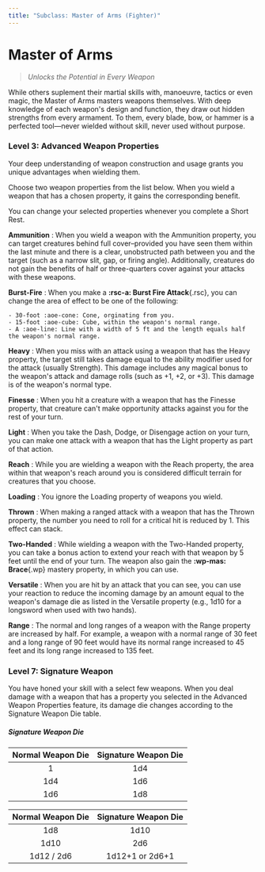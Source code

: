 ```yaml
---
title: "Subclass: Master of Arms (Fighter)"
---
```


<p style="display:none">
Unlocks the Potential in Every Weapon
</p>

# Master of Arms

> *Unlocks the Potential in Every Weapon*

While others suplement their martial skills with, manoeuvre, tactics or even magic, the Master of Arms masters weapons themselves. With deep knowledge of each weapon's design and function, they draw out hidden strengths from every armament. To them, every blade, bow, or hammer is a perfected tool—never wielded without skill, never used without purpose.

### Level 3: Advanced Weapon Properties

Your deep understanding of weapon construction and usage grants you unique advantages when wielding them.

Choose two weapon properties from the list below. When you wield a weapon that has a chosen property, it gains the corresponding benefit.

You can change your selected properties whenever you complete a Short Rest.

**Ammunition**
:   When you wield a weapon with the Ammunition property, you can target creatures behind full cover–provided you have seen them within the last minute and there is a clear, unobstructed path between you and the target (such as a narrow slit, gap, or firing angle). Additionally, creatures do not gain the benefits of half or three-quarters cover against your attacks with these weapons.

**Burst-Fire**
:   When you make a **:rsc-a: Burst Fire Attack**{.rsc}, you can change the area of effect to be one of the following:

    - 30-foot :aoe-cone: Cone, orginating from you.
    - 15-foot :aoe-cube: Cube, within the weapon's normal range.
    - A :aoe-line: Line with a width of 5 ft and the length equals half the weapon's normal range.

**Heavy**
:   When you miss with an attack using a weapon that has the Heavy property, the target still takes damage equal to the ability modifier used for the attack (usually Strength). This damage includes any magical bonus to the weapon's attack and damage rolls (such as +1, +2, or +3). This damage is of the weapon's normal type.

**Finesse**
:   When you hit a creature with a weapon that has the Finesse property, that creature can't make opportunity attacks against you for the rest of your turn.

**Light**
:   When you take the Dash, Dodge, or Disengage action on your turn, you can make one attack with a weapon that has the Light property as part of that action.

**Reach**
:   While you are wielding a weapon with the Reach property, the area within that weapon's reach around you is considered difficult terrain for creatures that you choose.

**Loading**
:   You ignore the Loading property of weapons you wield.

**Thrown**
:   When making a ranged attack with a weapon that has the Thrown property, the number you need to roll for a critical hit is reduced by 1. This effect can stack.

**Two-Handed**
:   While wielding a weapon with the Two-Handed property, you can take a bonus action to extend your reach with that weapon by 5 feet until the end of your turn. The weapon also gain the **:wp-mas: Brace**{.wp} mastery property, in which you can use.

**Versatile**
:   When you are hit by an attack that you can see, you can use your reaction to reduce the incoming damage by an amount equal to the weapon's damage die as listed in the Versatile property (e.g., 1d10 for a longsword when used with two hands).

**Range**
:   The normal and long ranges of a weapon with the Range property are increased by half. For example, a weapon with a normal range of 30 feet and a long range of 90 feet would have its normal range increased to 45 feet and its long range increased to 135 feet.

### Level 7: Signature Weapon

You have honed your skill with a select few weapons. When you deal damage with a weapon that has a property you selected in the Advanced Weapon Properties feature, its damage die changes according to the Signature Weapon Die table.

##### Signature Weapon Die

<div class="grid" markdown>

| Normal Weapon Die | Signature Weapon Die |
|:-:|:-:|
| 1 | 1d4 |
| 1d4 | 1d6 |
| 1d6 | 1d8 |

| Normal Weapon Die | Signature Weapon Die |
|:-:|:-:|
| 1d8 | 1d10 |
| 1d10 | 2d6 |
| 1d12 / 2d6 | 1d12+1 or 2d6+1 |

</div>